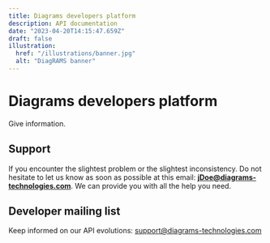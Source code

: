 ```yaml
---
title: Diagrams developers platform
description: API documentation
date: "2023-04-20T14:15:47.659Z"
draft: false
illustration:
  href: "/illustrations/banner.jpg"
  alt: "DiagRAMS banner"
---
```


# Diagrams developers platform

Give information.

## Support
If you encounter the slightest problem or the slightest inconsistency. Do not hesitate to let us know as soon as possible at this email: **jDoe@diagrams-technologies.com**.
We can provide you with all the help you need.

## Developer mailing list
Keep informed on our API evolutions: [support@diagrams-technologies.com](mailto:support@diagrams-technologies.com?subject=Help+on+DiagRAMS+API)
